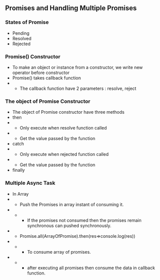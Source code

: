 ## Promises and Handling Multiple Promises

### States of Promise

- Pending
- Resolved
- Rejected

### Promise() Constructor

- To make an object or instance from a constructor, we write new operator before constructor
- Promise() takes callback function
- - The callback function have 2 parameters : resolve, reject

### The object of Promise Constructor

- The object of Promise constructor have three methods
- then
- - Only execute when resolve function called
- - Get the value passed by the function
- catch
- - Only execute when rejected function called
- - Get the value passed by the function
- finally

### Multiple Async Task

- In Array
- - Push the Promises in array instant of consuming it.
- - - If the promises not consumed then the promises remain synchronous can pushed synchronously.
- - Promise.all(ArrayOfPromise).then(res=>console.log(res))
- - - To consume array of promises.
- - - after executing all promises then consume the data in callback function.
